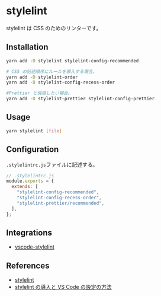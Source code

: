 # stylelint

stylelint は CSS のためのリンターです。

## Installation

```bash
yarn add -D stylelint stylelint-config-recommended

# CSS の記述順序にルールを導入する場合。
yarn add -D stylelint-order
yarn add -D stylelint-config-recess-order

#Prettier と併用したい場合。
yarn add -D stylelint-prettier stylelint-config-prettier
```

## Usage

```bash
yarn stylelint [file]
```

## Configuration

`.stylelintrc.js`ファイルに記述する。

```js
// .stylelintrc.js
module.exports = {
  extends: [
    "stylelint-config-recommended",
    "stylelint-config-recess-order",
    "stylelint-prettier/recommended",
  ],
};
```

## Integrations

- [vscode-stylelint](https://marketplace.visualstudio.com/items?itemName=stylelint.vscode-stylelint)

## References

- [stylelint](https://stylelint.io/)
- [stylelint の導入と VS Code の設定の方法](https://qiita.com/y-w/items/bd7f11013fe34b69f0df)
